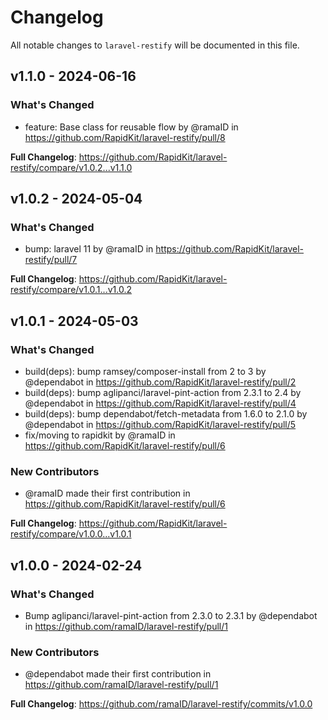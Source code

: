 # Changelog

All notable changes to `laravel-restify` will be documented in this file.

## v1.1.0 - 2024-06-16

### What's Changed

* feature: Base class for reusable flow by @ramaID in https://github.com/RapidKit/laravel-restify/pull/8

**Full Changelog**: https://github.com/RapidKit/laravel-restify/compare/v1.0.2...v1.1.0

## v1.0.2 - 2024-05-04

### What's Changed

* bump: laravel 11 by @ramaID in https://github.com/RapidKit/laravel-restify/pull/7

**Full Changelog**: https://github.com/RapidKit/laravel-restify/compare/v1.0.1...v1.0.2

## v1.0.1 - 2024-05-03

### What's Changed

* build(deps): bump ramsey/composer-install from 2 to 3 by @dependabot in https://github.com/RapidKit/laravel-restify/pull/2
* build(deps): bump aglipanci/laravel-pint-action from 2.3.1 to 2.4 by @dependabot in https://github.com/RapidKit/laravel-restify/pull/4
* build(deps): bump dependabot/fetch-metadata from 1.6.0 to 2.1.0 by @dependabot in https://github.com/RapidKit/laravel-restify/pull/5
* fix/moving to rapidkit by @ramaID in https://github.com/RapidKit/laravel-restify/pull/6

### New Contributors

* @ramaID made their first contribution in https://github.com/RapidKit/laravel-restify/pull/6

**Full Changelog**: https://github.com/RapidKit/laravel-restify/compare/v1.0.0...v1.0.1

## v1.0.0 - 2024-02-24

### What's Changed

* Bump aglipanci/laravel-pint-action from 2.3.0 to 2.3.1 by @dependabot in https://github.com/ramaID/laravel-restify/pull/1

### New Contributors

* @dependabot made their first contribution in https://github.com/ramaID/laravel-restify/pull/1

**Full Changelog**: https://github.com/ramaID/laravel-restify/commits/v1.0.0
